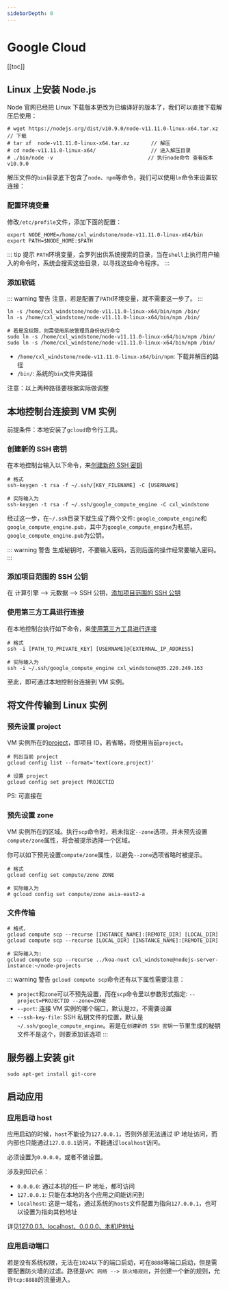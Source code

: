```yaml
---
sidebarDepth: 0
---
```


# Google Cloud

[[toc]]

## Linux 上安装 Node.js

Node 官网已经把 Linux 下载版本更改为已编译好的版本了，我们可以直接下载解压后使用：

```shell
# wget https://nodejs.org/dist/v10.9.0/node-v11.11.0-linux-x64.tar.xz    // 下载
# tar xf  node-v11.11.0-linux-x64.tar.xz       // 解压
# cd node-v11.11.0-linux-x64/                  // 进入解压目录
# ./bin/node -v                               // 执行node命令 查看版本
v10.9.0
```

解压文件的`bin`目录底下包含了`node`、`npm`等命令，我们可以使用`ln`命令来设置软连接：

### 配置环境变量

修改`/etc/profile`文件，添加下面的配置：

```shell
export NODE_HOME=/home/cxl_windstone/node-v11.11.0-linux-x64/bin
export PATH=$NODE_HOME:$PATH
```

::: tip 提示
`PATH`环境变量，会罗列出供系统搜索的目录，当在`shell`上执行用户输入的命令时，系统会搜索这些目录，以寻找这些命令程序。
:::

### 添加软链

::: warning 警告
注意，若是配置了`PATH`环境变量，就不需要这一步了。
:::

```shell
ln -s /home/cxl_windstone/node-v11.11.0-linux-x64/bin/npm /bin/
ln -s /home/cxl_windstone/node-v11.11.0-linux-x64/bin/npm /bin/

# 若是没权限，则需使用系统管理员身份执行命令
sudo ln -s /home/cxl_windstone/node-v11.11.0-linux-x64/bin/npm /bin/
sudo ln -s /home/cxl_windstone/node-v11.11.0-linux-x64/bin/npm /bin/
```

- `/home/cxl_windstone/node-v11.11.0-linux-x64/bin/npm`: 下载并解压的路径
- `/bin/`: 系统的`bin`文件夹路径

注意：以上两种路径要根据实际做调整

## 本地控制台连接到 VM 实例

前提条件：本地安装了`gcloud`命令行工具。

### 创建新的 SSH 密钥

在本地控制台输入以下命令，来[创建新的 SSH 密钥](https://cloud.google.com/compute/docs/instances/adding-removing-ssh-keys#createsshkeys)

```shell
# 格式
ssh-keygen -t rsa -f ~/.ssh/[KEY_FILENAME] -C [USERNAME]

# 实际输入为
ssh-keygen -t rsa -f ~/.ssh/google_compute_engine -C cxl_windstone
```

经过这一步，在`~/.ssh`目录下就生成了两个文件: `google_compute_engine`和`google_compute_engine.pub`，其中为`google_compute_engine`为私钥，`google_compute_engine.pub`为公钥。

::: warning 警告
生成秘钥时，不要输入密码，否则后面的操作经常要输入密码。
:::

### 添加项目范围的 SSH 公钥

在 计算引擎 --> 元数据 --> SSH 公钥，[添加项目范围的 SSH 公钥](https://cloud.google.com/compute/docs/instances/adding-removing-ssh-keys#project-wide)

### 使用第三方工具进行连接

在本地控制台执行如下命令，来[使用第三方工具进行连接](https://cloud.google.com/compute/docs/instances/connecting-advanced#thirdpartytools)

```shell
# 格式
ssh -i [PATH_TO_PRIVATE_KEY] [USERNAME]@[EXTERNAL_IP_ADDRESS]

# 实际输入为
ssh -i ~/.ssh/google_compute_engine cxl_windstone@35.220.249.163
```

至此，即可通过本地控制台连接到 VM 实例。

## 将文件传输到 Linux 实例

### 预先设置 project

VM 实例所在的[project](https://cloud.google.com/sdk/gcloud/reference/?hl=zh-cn#--project)，即项目 ID。若省略，将使用当前`project`。

```shell
# 列出当前 project
gcloud config list --format='text(core.project)'

# 设置 project
gcloud config set project PROJECTID
```

PS: 可直接在

### 预先设置 zone

VM 实例所在的区域。执行`scp`命令时，若未指定`--zone`选项，并未预先设置`compute/zone`属性，将会被提示选择一个区域。

你可以如下预先设置`compute/zone`属性，以避免`--zone`选项省略时被提示。

```shell
# 格式
gcloud config set compute/zone ZONE

# 实际输入为
# gcloud config set compute/zone asia-east2-a
```

### 文件传输

```shell
# 格式，
gcloud compute scp --recurse [INSTANCE_NAME]:[REMOTE_DIR] [LOCAL_DIR]
gcloud compute scp --recurse [LOCAL_DIR] [INSTANCE_NAME]:[REMOTE_DIR]

# 实际输入为:
gcloud compute scp --recurse ../koa-nuxt cxl_windstone@nodejs-server-instance:~/node-projects
```

::: warning 警告
`gcloud compute scp`命令还有以下属性需要注意：

- `project`和`zone`可以不预先设置，而在`scp`命令里以参数形式指定: `--project=PROJECTID --zone=ZONE`
- `--port`: 连接 VM 实例的哪个端口，默认是`22`，不需要设置
- `--ssh-key-file`: SSH 私钥文件的位置，默认是`~/.ssh/google_compute_engine`。若是在`创建新的 SSH 密钥`一节里生成的秘钥文件不是这个，则要添加该选项
:::

## 服务器上安装 git

```shell
sudo apt-get install git-core
```

## 启动应用

### 应用启动 host

应用启动的时候，`host`不能设为`127.0.0.1`，否则外部无法通过 IP 地址访问，而内部也只能通过`127.0.0.1`访问，不能通过`localhost`访问。

必须设置为`0.0.0.0`，或者不做设置。

涉及到知识点：

- `0.0.0.0`: 通过本机的任一 IP 地址，都可访问
- `127.0.0.1`: 只能在本地的各个应用之间能访问到
- `localhost`: 这是一域名，通过系统的`hosts`文件配置为指向`127.0.0.1`，也可以设置为指向其他地址

详见[127.0.0.1、localhost、0.0.0.0、本机IP地址](https://gist.github.com/zxhfighter/b9f4b4ef328cd8b433b0e9dc2f4af26d)

### 应用启动端口

若是没有系统权限，无法在`1024`以下的端口启动，可在`8888`等端口启动，但是需要配置防火墙的过滤。路径是`VPC 网络 --> 防火墙规则`，并创建一个新的规则，允许`tcp:8888`的流量进入。
